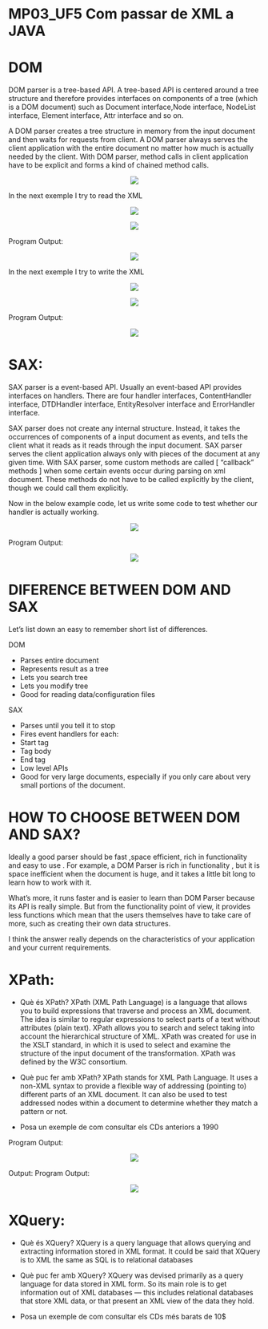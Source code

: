 # MP03_UF5 Com passar de XML a JAVA


# DOM
DOM parser is a tree-based API. A tree-based API is centered around a tree structure and therefore provides interfaces on components of a tree (which is a DOM document) such as Document interface,Node interface, NodeList interface, Element interface, Attr interface and so on.

A DOM parser creates a tree structure in memory from the input document and then waits for requests from client. A DOM parser always serves the client application with the entire document no matter how much is actually needed by the client. With DOM parser, method calls in client application have to be explicit and forms a kind of chained method calls.

 

<p align=center>
<img src=https://user-images.githubusercontent.com/91154202/200001635-86f2316a-2341-4e27-9926-141edbd132fd.png>
</p>
     
In the next exemple I try to read the XML

<p align=center>
<img src=https://user-images.githubusercontent.com/91154202/200190345-70425e83-d489-4946-bf06-a0c6baebaad7.png>
</p>

<p align=center>
<img src=https://user-images.githubusercontent.com/91154202/200190335-eb6a28ac-e0bd-487c-93e4-e4491fc18dbb.png>
</p>

Program Output:
     
<p align=center>
<img src=https://user-images.githubusercontent.com/91154202/200190326-0453c9cc-0d37-49f3-80cf-7f616ae71f79.png>
</p>

In the next exemple I try to write the XML
<p align=center>
<img src=https://user-images.githubusercontent.com/91154202/200190316-9b95226d-69b5-417b-a807-5eb279389d54.png>
</p>
<p align=center>
<img src=https://user-images.githubusercontent.com/91154202/200190309-980aa4bc-ad72-4233-8174-dc91369f6a2c.png>
</p>
Program Output:
<p align=center>
<img src=https://user-images.githubusercontent.com/91154202/200190294-87192d4a-9c55-4b86-9c3e-ed0db2b1b706.png>
</p>

# SAX:

SAX parser is a event-based API. Usually an event-based API provides interfaces on handlers. There are four handler interfaces, ContentHandler interface, DTDHandler interface, EntityResolver interface and ErrorHandler interface.

SAX parser does not create any internal structure. Instead, it takes the occurrences of components of a input document as events, and tells the client what it reads as it reads through the input document. SAX parser serves the client application always only with pieces of the document at any given time. With SAX parser, some custom methods are called [ “callback” methods ] when some certain events occur during parsing on xml document. These methods do not have to be called explicitly by the client, though we could call them explicitly.

Now in the below example code, let us write some code to test whether our handler is actually working.

<p align=center>
<img src=https://user-images.githubusercontent.com/91154202/200005982-f6867a0a-cff6-4eeb-a6d0-98cb584f22d2.png>
</p>

Program Output:
<p align=center>
<img src=https://user-images.githubusercontent.com/91154202/200006674-cbd421f6-4493-4c28-9ad5-e41ae81d4127.png>
</p>



# DIFERENCE BETWEEN DOM AND SAX

Let’s list down an easy to remember short list of differences.

DOM 

- Parses entire document
- Represents result as a tree
- Lets you search tree
- Lets you modify tree
- Good for reading data/configuration files


SAX

- Parses until you tell it to stop
- Fires event handlers for each:
- Start tag
- Tag body
- End tag
- Low level APIs
- Good for very large documents, especially if you only care about very small portions of the document.


# HOW TO CHOOSE BETWEEN DOM AND SAX?

Ideally a good parser should be fast ,space efficient, rich in functionality and easy to use . For example, a DOM Parser is rich in functionality , but it is space inefficient when the document is huge, and it takes a little bit long to learn how to work with it.

What’s more, it runs faster and is easier to learn than DOM Parser because its API is really simple. But from the functionality point of view, it provides less functions which mean that the users themselves have to take care of more, such as creating their own data structures.

I think the answer really depends on the characteristics of your application and your current requirements.

#
#

# XPath:
- Què és XPath?
XPath (XML Path Language) is a language that allows you to build expressions that traverse and process an XML document. The idea is similar to regular expressions to select parts of a text without attributes (plain text). XPath allows you to search and select taking into account the hierarchical structure of XML. XPath was created for use in the XSLT standard, in which it is used to select and examine the structure of the input document of the transformation. XPath was defined by the W3C consortium.



- Què puc fer amb XPath?
XPath stands for XML Path Language. It uses a non-XML syntax to provide a flexible way of addressing (pointing to) different parts of an XML document. It can also be used to test addressed nodes within a document to determine whether they match a pattern or not.


- Posa un exemple de com consultar els CDs anteriors a 1990

Program Output:
<p align=center>
<img src=https://user-images.githubusercontent.com/91154202/200331995-4b88efa4-30de-4f61-bcfe-00838928ab9e.png>
</p>

Output:
Program Output:
<p align=center>
<img src=https://user-images.githubusercontent.com/91154202/200332135-38ddcdaa-cbb1-447f-8d02-3a791df52daf.png>
</p>


# XQuery:
- Què és XQuery?
XQuery is a query language that allows querying and extracting information stored in XML format. It could be said that XQuery is to XML the same as SQL is to relational databases

- Què puc fer amb XQuery?
XQuery was devised primarily as a query language for data stored in XML form. So its main role is to get information out of XML databases — this includes relational databases that store XML data, or that present an XML view of the data they hold.

- Posa un exemple de com consultar els CDs més barats de 10$


